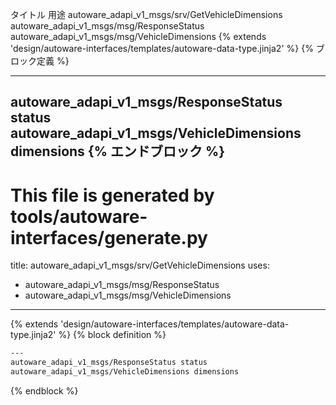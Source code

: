 タイトル	用途
autoware_adapi_v1_msgs/srv/GetVehicleDimensions
autoware_adapi_v1_msgs/msg/ResponseStatus
autoware_adapi_v1_msgs/msg/VehicleDimensions
{% extends 'design/autoware-interfaces/templates/autoware-data-type.jinja2' %} {% ブロック定義 %}

---
autoware_adapi_v1_msgs/ResponseStatus status
autoware_adapi_v1_msgs/VehicleDimensions dimensions
{% エンドブロック %}
---
# This file is generated by tools/autoware-interfaces/generate.py
title: autoware_adapi_v1_msgs/srv/GetVehicleDimensions
uses:
  - autoware_adapi_v1_msgs/msg/ResponseStatus
  - autoware_adapi_v1_msgs/msg/VehicleDimensions
---

{% extends 'design/autoware-interfaces/templates/autoware-data-type.jinja2' %}
{% block definition %}

```txt
---
autoware_adapi_v1_msgs/ResponseStatus status
autoware_adapi_v1_msgs/VehicleDimensions dimensions
```

{% endblock %}
